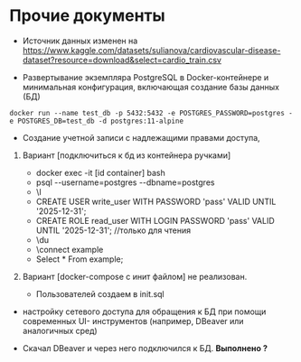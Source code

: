 # Прочие документы
* Источник данных изменен на https://www.kaggle.com/datasets/sulianova/cardiovascular-disease-dataset?resource=download&select=cardio_train.csv

* Развертывание экземпляра PostgreSQL в Docker-контейнере и
  минимальная конфигурация, включающая создание базы данных (БД)

```shell
docker run --name test_db -p 5432:5432 -e POSTGRES_PASSWORD=postgres -e POSTGRES_DB=test_db -d postgres:11-alpine
```

* Создание учетной записи с надлежащими правами доступа,

1. Вариант [подключиться к бд из контейнера ручками]
    * docker exec -it [id container] bash
    * psql --username=postgres --dbname=postgres
    * \l
    * CREATE USER write_user WITH PASSWORD 'pass' VALID UNTIL '2025-12-31';
    * CREATE ROLE read_user WITH LOGIN PASSWORD 'pass' VALID UNTIL '2025-12-31'; //только для чтения
    * \du
    * \connect example
    * Select * From example;

2. Вариант [docker-compose c инит файлом] не реализован.
    * Пользователей создаем в init.sql

* настройку сетевого доступа для обращения к БД при помощи современных UI-
  инструментов (например, DBeaver или аналогичных сред)
- Скачал DBeaver и через него подключился к БД.  **Выполнено ?** 

 
 